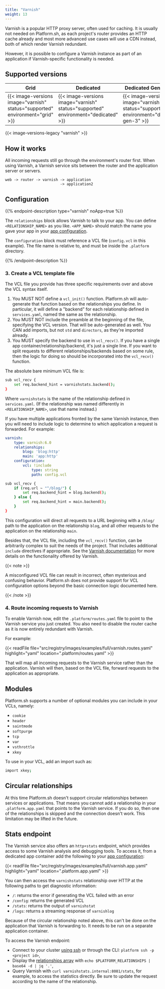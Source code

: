 ```yaml
---
title: "Varnish"
weight: 13
---
```


Varnish is a popular HTTP proxy server, often used for caching.
It is usually not needed on Platform.sh, as each project's router provides an HTTP cache already and most more advanced use cases will use a CDN instead, both of which render Varnish redundant.

However, it is possible to configure a Varnish instance as part of an application if Varnish-specific functionality is needed.

## Supported versions

| **Grid** | **Dedicated** | **Dedicated Generation 3** |
|----------------------------------|---------------|---------------|
|  {{< image-versions image="varnish" status="supported" environment="grid" >}} | {{< image-versions image="varnish" status="supported" environment="dedicated" >}} | {{< image-versions image="varnish" status="supported" environment="dedicated-gen-3" >}} |

{{< image-versions-legacy "varnish" >}}

## How it works

All incoming requests still go through the environment's router first. When using Varnish, a Varnish service sits between the router and the application server or servers.

```text
web -> router -> varnish -> application
                         -> application2
```

## Configuration

{{% endpoint-description type="varnish" noApp=true %}}

The `relationships` block allows Varnish to talk to your app.
You can define `<RELATIONSHIP_NAME>` as you like.
`<APP_NAME>` should match the name you gave your app in your [app configuration](../create-apps/app-reference.md).

The `configuration` block must reference a VCL file (`config.vcl` in this example).
The file name is relative to, and must be inside the `.platform` directory.

{{% /endpoint-description %}}

### 3. Create a VCL template file

The VCL file you provide has three specific requirements over and above the VCL syntax itself.

1. You MUST NOT define a `vcl_init()` function.
   Platform.sh will auto-generate that function based on the relationships you define.
   In particular, it will define a "backend" for each relationship defined in `services.yaml`,
   named the same as the relationship.
2. You MUST NOT include the preamble at the beginning of the file, specifying the VCL version.
   That will be auto-generated as well.
   You CAN add imports, but not `std` and `directors`, as they're imported already.
3. You MUST specify the backend to use in `vcl_recv()`.
   If you have a single app container/relationship/backend, it's just a single line.
   If you want to split requests to different relationships/backends based on some rule,
   then the logic for doing so should be incorporated into the `vcl_recv()` function.

The absolute bare minimum VCL file is:

```bash {location=".platform/config.vcl"}
sub vcl_recv {
    set req.backend_hint = varnishstats.backend();
}
```

Where `varnishstats` is the name of the relationship defined in `services.yaml`.
(If the relationship was named differently in `<RELATIONSHIP_NAME>`, use that name instead.)

If you have multiple applications fronted by the same Varnish instance,
then you will need to include logic to determine to which application a request is forwarded.
For example:

```yaml {location=".platform/services.yaml"}
varnish:
    type: varnish:6.0
    relationships:
        blog: 'blog:http'
        main: 'app:http'
    configuration:
        vcl: !include
            type: string
            path: config.vcl
```

```bash {location=".platform/config.vcl"}
sub vcl_recv {
    if (req.url ~ "^/blog/") {
        set req.backend_hint = blog.backend();
    } else {
        set req.backend_hint = main.backend();
    }
}
```

This configuration will direct all requests to a URL beginning with a `/blog/` path to the application on the relationship `blog`,
and all other requests to the application on the relationship `main`.

Besides that, the VCL file, including the `vcl_recv()` function, can be arbitrarily complex to suit the needs of the project.
That includes additional `include` directives if appropriate.
See the [Varnish documentation](https://varnish-cache.org/docs/index.html) for more details on the functionality offered by Varnish.

{{< note >}}

A misconfigured VCL file can result in incorrect, often mysterious and confusing behavior.
Platform.sh does not provide support for VCL configuration options beyond the basic connection logic documented here.

{{< /note >}}

### 4. Route incoming requests to Varnish

To enable Varnish now, edit the `.platform/routes.yaml` file to point to the Varnish service you just created.
You also need to disable the router cache as it is now entirely redundant with Varnish.

For example:

{{< readFile file="src/registry/images/examples/full/varnish.routes.yaml" highlight="yaml" location=".platform/routes.yaml" >}}

That will map all incoming requests to the Varnish service rather than the application.
Varnish will then, based on the VCL file, forward requests to the application as appropriate.

## Modules

Platform.sh supports a number of optional modules you can include in your VCLs, namely:

* `cookie`
* `header`
* `saintmode`
* `softpurge`
* `tcp`
* `var`
* `vsthrottle`
* `xkey`

To use in your VCL, add an import such as:

```bash {location=".platform/config.vcl"}
import xkey;
```

## Circular relationships

At this time Platform.sh doesn't support circular relationships between services or applications.
That means you cannot add a relationship in your `.platform.app.yaml` that points to the Varnish service.
If you do so, then one of the relationships is skipped and the connection doesn't work.
This limitation may be lifted in the future.

## Stats endpoint

The Varnish service also offers an `http+stats` endpoint, which provides access to some Varnish analysis and debugging tools.
To access it, from a dedicated app container add the following to your [app configuration](../create-apps/app-reference.md):

{{< readFile file="src/registry/images/examples/full/varnish.app.yaml" highlight="yaml" location=".platform.app.yaml" >}}

You can then access the `varnishstats` relationship over HTTP at the following paths to get diagnostic information:

* `/`: returns the error if generating the VCL failed with an error
* `/config`: returns the generated VCL
* `/stats`: returns the output of `varnishstat`
* `/logs`: returns a streaming response of `varnishlog`

Because of the circular relationship noted above, this can't be done on the application that Varnish is forwarding to.
It needs to be run on a separate application container.

To access the Varnish endpoint:
- Connect to your cluster [using ssh](/development/ssh/_index.md) or through the CLI: `platform ssh -p <project id>`,
- Display the [relationships array](../create-apps/app-reference.md#relationships) with `echo $PLATFORM_RELATIONSHIPS | base64 -d | jq '.'`,
- Query Varnish with `curl varnishstats.internal:8081/stats`, for example, to access the statistics directly. Be sure to update the request according to the name of the relationship.
